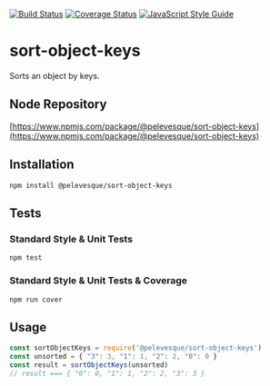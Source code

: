 [![Build Status](https://travis-ci.org/pelevesque/sort-object-keys.svg?branch=master)](https://travis-ci.org/pelevesque/sort-object-keys)
[![Coverage Status](https://coveralls.io/repos/github/pelevesque/sort-object-keys/badge.svg?branch=master)](https://coveralls.io/github/pelevesque/sort-object-keys?branch=master)
[![JavaScript Style Guide](https://img.shields.io/badge/code_style-standard-brightgreen.svg)](https://standardjs.com)

# sort-object-keys

Sorts an object by keys.

## Node Repository

[https://www.npmjs.com/package/@pelevesque/sort-object-keys](https://www.npmjs.com/package/@pelevesque/sort-object-keys)

## Installation

`npm install @pelevesque/sort-object-keys`

## Tests

### Standard Style & Unit Tests

`npm test`

### Standard Style & Unit Tests & Coverage

`npm run cover`

## Usage

```js
const sortObjectKeys = require('@pelevesque/sort-object-keys')
const unsorted = { "3": 3, "1": 1, "2": 2, "0": 0 }
const result = sortObjectKeys(unsorted)
// result === { "0": 0, "1": 1, "2": 2, "3": 3 }
```
